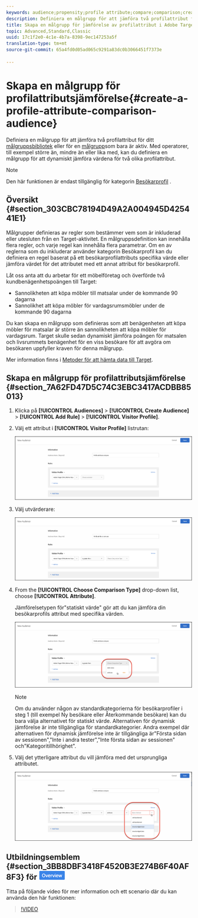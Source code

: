 ```yaml
---
keywords: audience;propensity;profile attribute;compare;comparison;create audience;creating audience
description: Definiera en målgrupp för att jämföra två profilattribut för målpublikbiblioteket eller för en målgrupp som bara är aktiv. Med operatorer, till exempel större än, mindre än eller lika med, kan du definiera en målgrupp för att dynamiskt jämföra värdena för två olika profilattribut.
title: Skapa en målgrupp för jämförelse av profilattribut i Adobe Target
topic: Advanced,Standard,Classic
uuid: 17c1f2e0-4c1e-4b7a-8398-9ec147253a5f
translation-type: tm+mt
source-git-commit: 65a4fd0d05ad065c9291a83dc0b3066451f7373e

---
```



# Skapa en målgrupp för profilattributsjämförelse{#create-a-profile-attribute-comparison-audience}

Definiera en målgrupp för att jämföra två profilattribut för ditt [målgruppsbibliotek](/help/c-target/c-audiences/audiences.md) eller för en [målgrupp](/help/c-target/creating-activity-only-audience.md)som bara är aktiv. Med operatorer, till exempel större än, mindre än eller lika med, kan du definiera en målgrupp för att dynamiskt jämföra värdena för två olika profilattribut.

>[!NOTE]
>
>Den här funktionen är endast tillgänglig för kategorin [Besökarprofil](../../c-target/c-audiences/c-target-rules/visitor-profile.md#concept_E972690B9A4C4372A34229FA37EDA38E) .

## Översikt {#section_303CBC78194D49A2A004945D425441E1}

Målgrupper definieras av regler som bestämmer vem som är inkluderad eller utesluten från en Target-aktivitet. En målgruppsdefinition kan innehålla flera regler, och varje regel kan innehålla flera parametrar. Om en av reglerna som du inkluderar använder kategorin Besökarprofil kan du definiera en regel baserat på ett besökarprofilattributs specifika värde eller jämföra värdet för det attributet med ett annat attribut för besökarprofil.

Låt oss anta att du arbetar för ett möbelföretag och överförde två kundbenägenhetspoängen till Target:

* Sannolikheten att köpa möbler till matsalar under de kommande 90 dagarna
* Sannolikhet att köpa möbler för vardagsrumsmöbler under de kommande 90 dagarna

Du kan skapa en målgrupp som definieras som att benägenheten att köpa möbler för matsalar är större än sannolikheten att köpa möbler för vardagsrum. Target skulle sedan dynamiskt jämföra poängen för matsalen och livsrummets benägenhet för en viss besökare för att avgöra om besökaren uppfyller kraven för denna målgrupp.

Mer information finns i [Metoder för att hämta data till Target](../../c-implementing-target/c-considerations-before-you-implement-target/c-methods-to-get-data-into-target/methods-to-get-data-into-target.md#concept_0069C0EFB56C4700BB33F2F35C2B9B17).

## Skapa en målgrupp för profilattributsjämförelse {#section_7A62FD47D5C74C3EBC3417ACDBB85013}

1. Klicka på **[!UICONTROL Audiences]** > **[!UICONTROL Create Audience]** > **[!UICONTROL Add Rule]** > **[!UICONTROL Visitor Profile]**.
1. Välj ett attribut i **[!UICONTROL Visitor Profile]** listrutan:

   ![Propensitetspoäng 1](assets/propensity_score_1.png)

1. Välj utvärderare:

   ![Propensitetspoäng 2](assets/propensity_score_2.png)

1. From the **[!UICONTROL Choose Comparison Type]** drop-down list, choose **[!UICONTROL Attribute]**.

   Jämförelsetypen för&quot;statiskt värde&quot; gör att du kan jämföra din besökarprofils attribut med specifika värden.

   ![Propensitetspoäng 3](assets/propensity_score_3.png)

   >[!NOTE]
   >
   >Om du använder någon av standardkategorierna för besökarprofiler i steg 1 (till exempel Ny besökare eller Återkommande besökare) kan du bara välja alternativet för statiskt värde. Alternativen för dynamisk jämförelse är inte tillgängliga för standardkategorier. Andra exempel där alternativen för dynamisk jämförelse inte är tillgängliga är&quot;Första sidan av sessionen&quot;,&quot;Inte i andra tester&quot;,&quot;Inte första sidan av sessionen&quot; och&quot;Kategoritillhörighet&quot;.

1. Välj det ytterligare attribut du vill jämföra med det ursprungliga attributet.

   ![](assets/propensity_score_4.png)

## Utbildningsemblem {#section_3BB8DBF3418F4520B3E274B6F40AF8F3} för ![videoöversikt](/help/assets/overview.png)

Titta på följande video för mer information och ett scenario där du kan använda den här funktionen:

>[!VIDEO](https://video.tv.adobe.com/v/23218/)